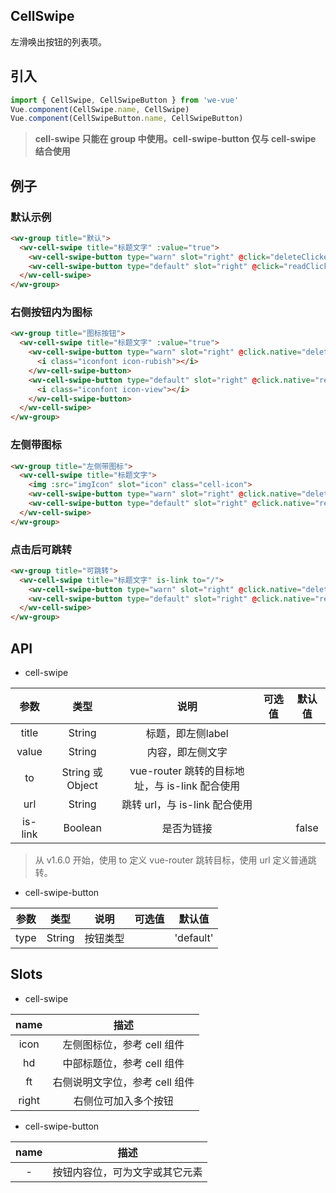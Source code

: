 CellSwipe
---
左滑唤出按钮的列表项。

## 引入

```js
import { CellSwipe, CellSwipeButton } from 'we-vue'
Vue.component(CellSwipe.name, CellSwipe)
Vue.component(CellSwipeButton.name, CellSwipeButton)
```
> **cell-swipe 只能在 group 中使用。cell-swipe-button 仅与 cell-swipe 结合使用**

## 例子

### 默认示例

```html
<wv-group title="默认">
  <wv-cell-swipe title="标题文字" :value="true">
    <wv-cell-swipe-button type="warn" slot="right" @click="deleteClicked">删除</wv-cell-swipe-button>
    <wv-cell-swipe-button type="default" slot="right" @click="readClicked">查看</wv-cell-swipe-button>
  </wv-cell-swipe>
</wv-group>
```

### 右侧按钮内为图标

```html
<wv-group title="图标按钮">
  <wv-cell-swipe title="标题文字" :value="true">
    <wv-cell-swipe-button type="warn" slot="right" @click.native="deleteClicked">
      <i class="iconfont icon-rubish"></i>
    </wv-cell-swipe-button>
    <wv-cell-swipe-button type="default" slot="right" @click.native="readClicked">
      <i class="iconfont icon-view"></i>
    </wv-cell-swipe-button>
  </wv-cell-swipe>
</wv-group>
```

### 左侧带图标

```html
<wv-group title="左侧带图标">
  <wv-cell-swipe title="标题文字">
    <img :src="imgIcon" slot="icon" class="cell-icon">
    <wv-cell-swipe-button type="warn" slot="right" @click.native="deleteClicked">删除</wv-cell-swipe-button>
    <wv-cell-swipe-button type="default" slot="right" @click.native="readClicked">查看</wv-cell-swipe-button>
  </wv-cell-swipe>
</wv-group>
```

### 点击后可跳转

```html
<wv-group title="可跳转">
  <wv-cell-swipe title="标题文字" is-link to="/">
    <wv-cell-swipe-button type="warn" slot="right" @click.native="deleteClicked">删除</wv-cell-swipe-button>
    <wv-cell-swipe-button type="default" slot="right" @click.native="readClicked">查看</wv-cell-swipe-button>
  </wv-cell-swipe>
</wv-group>
```

## API

- cell-swipe

|   参数   |   类型    |   说明   | 可选值  |  默认值  |
| :----: | :-----: | :----: | :--: | :---: |
| title  | String  |  标题，即左侧label   |      |       |
| value  | String  |  内容，即左侧文字   |      |       |
| to  | String 或 Object  |  vue-router 跳转的目标地址，与 is-link 配合使用   |      |       |
| url  | String  |  跳转 url，与 is-link 配合使用   |      |       |
| is-link | Boolean | 是否为链接 |      | false |

> 从 v1.6.0 开始，使用 to 定义 vue-router 跳转目标，使用 url 定义普通跳转。

- cell-swipe-button

|   参数   |   类型    |   说明   | 可选值  |  默认值  |
| :----: | :-----: | :----: | :--: | :---: |
| type  | String  |  按钮类型   |      |   'default'    |


## Slots

- cell-swipe

|   name   |   描述    |
| :----: | :-----: |
| icon  | 左侧图标位，参考 cell 组件  |
| hd  | 中部标题位，参考 cell 组件  |
| ft  | 右侧说明文字位，参考 cell 组件  |
| right  | 右侧位可加入多个按钮  |

- cell-swipe-button

|   name   |   描述    |
| :----: | :-----: |
| -  | 按钮内容位，可为文字或其它元素  |

